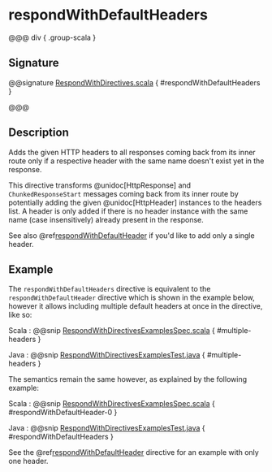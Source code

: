 # respondWithDefaultHeaders

@@@ div { .group-scala }

## Signature

@@signature [RespondWithDirectives.scala]($akka-http$/akka-http/src/main/scala/akka/http/scaladsl/server/directives/RespondWithDirectives.scala) { #respondWithDefaultHeaders }

@@@

## Description

Adds the given HTTP headers to all responses coming back from its inner route only if a respective header with the same
name doesn't exist yet in the response.

This directive transforms @unidoc[HttpResponse] and `ChunkedResponseStart` messages coming back from its inner route by
potentially adding the given @unidoc[HttpHeader] instances to the headers list.
A header is only added if there is no header instance with the same name (case insensitively) already present in the
response.

See also @ref[respondWithDefaultHeader](respondWithDefaultHeader.md) if you'd like to add only a single header.

## Example

The `respondWithDefaultHeaders` directive is equivalent to the `respondWithDefaultHeader` directive which
is shown in the example below, however it allows including multiple default headers at once in the directive, like so:

Scala
:   @@snip [RespondWithDirectivesExamplesSpec.scala]($test$/scala/docs/http/scaladsl/server/directives/RespondWithDirectivesExamplesSpec.scala) { #multiple-headers }

Java
:   @@snip [RespondWithDirectivesExamplesTest.java]($test$/java/docs/http/javadsl/server/directives/RespondWithDirectivesExamplesTest.java) { #multiple-headers }


The semantics remain the same however, as explained by the following example:

Scala
:   @@snip [RespondWithDirectivesExamplesSpec.scala]($test$/scala/docs/http/scaladsl/server/directives/RespondWithDirectivesExamplesSpec.scala) { #respondWithDefaultHeader-0 }

Java
:   @@snip [RespondWithDirectivesExamplesTest.java]($test$/java/docs/http/javadsl/server/directives/RespondWithDirectivesExamplesTest.java) { #respondWithDefaultHeaders }

See the @ref[respondWithDefaultHeader](respondWithDefaultHeader.md) directive for an example with only one header.